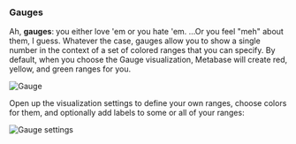 ### Gauges

Ah, **gauges**: you either love 'em or you hate 'em. …Or you feel "meh" about them, I guess. Whatever the case, gauges allow you to show a single number in the context of a set of colored ranges that you can specify. By default, when you choose the Gauge visualization, Metabase will create red, yellow, and green ranges for you.

![Gauge](../images/visualizations/gauge.png)

Open up the visualization settings to define your own ranges, choose colors for them, and optionally add labels to some or all of your ranges:

![Gauge settings](../images/visualizations/gauge-settings.png)